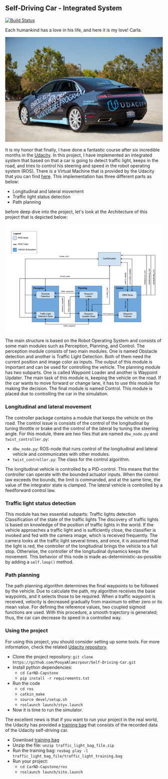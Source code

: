 ## Self-Driving Car - Integrated System

[![Build Status](https://travis-ci.org/joemccann/dillinger.svg?branch=master)](https://travis-ci.org/joemccann/dillinger)

Each humankind has a love in his life, and here it is my love! Carla.

![The target vehicle](imgs/MyLove.jpg)

It is my honor that finally, I have done a fantastic course after six incredible months in the [Udacity](https://www.udacity.com/). In this project, I have implemented an integrated system that based on that a car is going to detect traffic light, keeps in the road, and tries to control his steering and speed in the robot operating system (ROS). There is a Virtual Machine that is provided by the Udacity that you can find [here](https://s3-us-west-1.amazonaws.com/udacity-selfdrivingcar/Udacity_VM_Base_V1.0.0.zip).
This implementation has three different parts as below: 
* Longitudinal and lateral movement 
* Traffic light status detection
* Path planning

before deep dive into the project, let's look at the Architecture of this project that is depicted below:

![The target vehicle](imgs/ROS.png)

The main structure is based on the Robot Operating System and consists of some main modules such as Perception, Planning, and Control. The perception module consists of two main modules. One is named Obstacle detection and another is Traffic Light Detection. Both of them need the current position and image color as inputs. The output of this module is important and can be used for controlling the vehicle. The planning module has two subparts. One is called Waypoint Loader and another is Waypoint Updater. The main task of this module is, keeping the vehicle on the road. If the car wants to move forward or change lane, it has to use this module for making the decision. The final module is named Control. This module is placed due to controlling the car in the simulation.

### Longitudinal and lateral movement
The controller package contains a module that keeps the vehicle on the road. The control issue is consists of the control of the longitudinal by tuning throttle or brake and the control of the lateral by tuning the steering angle. For this module, there are two files that are named `dbw_node.py` and `twist_controller.py`:
* `dbw_node.py`: ROS-node that runs control of the longitudinal and lateral vehicle and communicates with other modules.
* `twist_controller.py`: The class for the control algorithm.

The longitudinal vehicle is controlled by a PID-control. This means that the controller can operate with the bounded actuator inputs. When the control law exceeds the bounds, the limit is commanded, and at the same time, the value of the integrator state is clamped. The lateral vehicle is controlled by a feedforward control law. 

### Traffic light status detection
This module has two essential subparts: 
Traffic lights detection
Classification of the state of the traffic lights
The discovery of traffic lights is based on knowledge of the position of traffic lights in the world. If the vehicle approaches a traffic light and is sufficiently close, the classifier is invoked and fed with the camera image, which is received frequently. The camera looks at the traffic light several times, and once, it is assumed that the light is red, the controller of the longitudinal brings the vehicle to a full stop. Otherwise, the controller of the longitudinal dynamics keeps the movement. This behavior of this node is made as-deterministic-as-possible by adding a `self.loop()` method. 

### Path planning
The path planning algorithm determines the final waypoints to be followed by the vehicle. Due to calculate the path, my algorithm receives the base waypoints, and it selects those to be required. When a traffic waypoint is received, velocity is decreased gradually from maximum to either zero or its mean value. For defining the reference values, two coupled sigmoid functions are used. With this procedure, a smooth trajectory is generated; thus, the car can decrease its speed in a controlled way.

### Using the project
For using this project, you should consider setting up some tools. For more information, check the related [Udacity repository](https://github.com/udacity/CarND-Capstone).
* Clone the project repository: `git clone https://github.com/PooyaAlamirpour/Self-Driving-Car.git`
* Install python dependencies: 
	* `cd CarND-Capstone`
	* `pip install -r requirements.txt`
* Run the code
	* `cd ros`
	* `catkin_make`
	* `source devel/setup.sh`
	* `roslaunch launch/styx.launch`
* Now it is time to run the simulator.	

The excellent news is that if you want to run your project in the real world, the Udacity has provided a [training bag](https://s3-us-west-1.amazonaws.com/udacity-selfdrivingcar/traffic_light_bag_file.zip) that consists of the recorded data of the Udacity self-driving car. 
* Download [training bag](https://s3-us-west-1.amazonaws.com/udacity-selfdrivingcar/traffic_light_bag_file.zip)
* Unzip the file: `unzip traffic_light_bag_file.zip`
* Run the training bag: `rosbag play -l traffic_light_bag_file/traffic_light_training.bag`
* Run your project: 
	* `cd CarND-Capstone/ros`
	* `roslaunch launch/site.launch`
